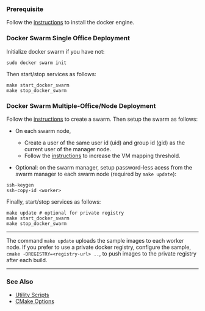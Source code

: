 
### Prerequisite

Follow the [instructions](setup-docker.md) to install the docker engine.  

### Docker Swarm Single Office Deployment

Initialize docker swarm if you have not:
```
sudo docker swarm init
```
Then start/stop services as follows:
```
make start_docker_swarm
make stop_docker_swarm
```

### Docker Swarm Multiple-Office/Node Deployment

Follow the [instructions](https://docs.docker.com/engine/swarm/swarm-tutorial/create-swarm) to create a swarm. Then setup the swarm as follows:     

- On each swarm node, 
  - Create a user of the same user id (uid) and group id (gid) as the current user of the manager node.      
  - Follow the [instructions](https://www.elastic.co/guide/en/elasticsearch/reference/6.8/vm-max-map-count.html) to increase the VM mapping threshold.    

- Optional: on the swarm manager, setup password-less acess from the swarm manager to each swarm node (required by `make update`):   

```
ssh-keygen
ssh-copy-id <worker>
```

Finally, start/stop services as follows:   

```
make update # optional for private registry
make start_docker_swarm
make stop_docker_swarm
```

---

The command `make update` uploads the sample images to each worker node. If you prefer to use a private docker registry, configure the sample, `cmake -DREGISTRY=<registry-url> ..`, to push images to the private registry after each build.  

---

### See Also 

- [Utility Scripts](../../doc/script.md)   
- [CMake Options](../../doc/cmake.md)   


